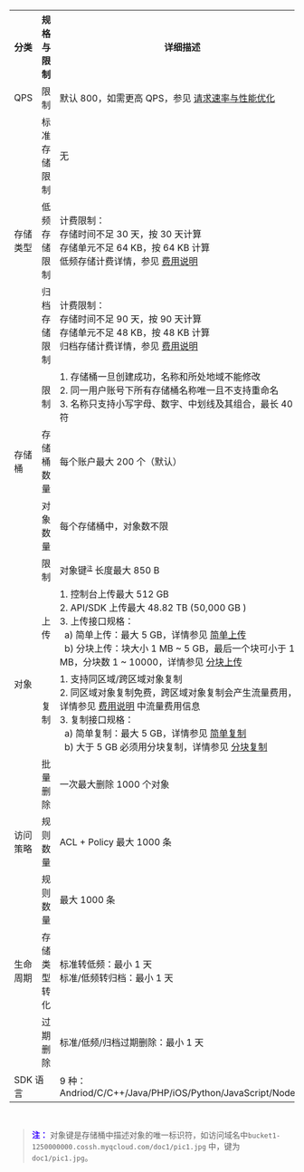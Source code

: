 <table>
    <tr>
        <th>分类</th> 
        <th>规格与限制</th> 
    			<th>详细描述</th> 
   </tr>
    <tr>
        <td>QPS</td>
    			<td>限制</td>
    			<td>默认 800，如需更高 QPS，参见 <a href="/document/product/436/13653">请求速率与性能优化</a> </td>
    </tr>
    	 <tr>
        <td rowspan="3">存储类型</td>
    			<td>标准存储限制</td>
    			<td>无</td>
    </tr>
    	 <tr>
        <td>低频存储限制</td>
    			<td>计费限制：<br>存储时间不足 30 天，按 30 天计算<br>存储单元不足 64 KB，按 64 KB 计算<br>低频存储计费详情，参见 <a href="http://tcecqpoc.fsphere.cn/document/product/436/6239">费用说明</a></td>
    </tr>
    	 <tr>
        <td>归档存储限制</td>
    			<td>计费限制：<br>存储时间不足 90 天，按 90 天计算<br>存储单元不足 48 KB，按 48 KB 计算<br>归档存储计费详情，参见 <a href="http://tcecqpoc.fsphere.cn/document/product/572/8736">费用说明</a></td>				
    </tr>
     <tr>
        <td rowspan="3">存储桶</td>
    			<td>限制</td>
    			<td>1. 存储桶一旦创建成功，名称和所处地域不能修改<br>2. 同一用户账号下所有存储桶名称唯一且不支持重命名<br>3. 名称只支持小写字母、数字、中划线及其组合，最长 40 字符</td>
     </tr>
    	 <tr>
    			<td> 存储桶数量</td>
    			<td>每个账户最大 200 个（默认）</td>
    		</tr>
    			<td> 对象数量</td>
    			<td> 每个存储桶中，对象数不限</td>
    		<tr>
    			<td rowspan="4">对象</td>
    			<td>限制</td>
    			<td >对象键<sup><font size=-2><a href="#add">注</a></font></sup> 长度最大 850 B </td>
    		</tr>
    			<tr>
    			<td>上传</td>
    			<td>1. 控制台上传最大 512 GB<br>2. API/SDK 上传最大 48.82 TB (50,000 GB )<br>3. 上传接口规格：<br>&nbsp;&nbsp;a) 简单上传：最大 5 GB，详情参见 <a href="http://tcecqpoc.fsphere.cn/document/product/436/14113">简单上传</a> <br>&nbsp;&nbsp;b) 分块上传：块大小 1 MB ~ 5 GB，最后一个块可小于 1 MB，分块数 1 ~ 10000，详情参见 <a href="http://tcecqpoc.fsphere.cn/document/product/436/14112">分块上传</a></td>
    		</tr>
    		<tr>
    			<td >复制</td>
    			<td >1. 支持同区域/跨区域对象复制<br>2. 同区域对象复制免费，跨区域对象复制会产生流量费用，详情参见 <a href="http://tcecqpoc.fsphere.cn/document/product/436/6239">费用说明</a> 中流量费用信息  <br>3. 复制接口规格：<br>&nbsp;&nbsp;a) 简单复制：最大 5 GB，详情参见 <a href="http://tcecqpoc.fsphere.cn/document/product/436/14117">简单复制</a><br>&nbsp;&nbsp;b) 大于 5 GB 必须用分块复制，详情参见 <a href="http://tcecqpoc.fsphere.cn/document/product/436/14118">分块复制</a></td>
    		</tr>
    		<tr>
    			<td>批量删除</td>
    			<td>一次最大删除 1000 个对象</td>
    		</tr>
    		 <tr>
    			<td >访问策略</td>
    			<td >规则数量</td>
    			<td >ACL + Policy 最大 1000 条</td>
    		</tr>
    		<tr>
    			<td rowspan="3">生命周期</td>
    			<td>规则数量</td>
    			<td >最大 1000 条</td>
    		</tr>
    		<tr>
    			<td >存储类型转化</td>
    			<td >标准转低频：最小 1 天<br>标准/低频转归档：最小 1 天 </td>
    		</tr>
    		 <tr>
    			<td >过期删除</td>
    			<td >标准/低频/归档过期删除：最小 1 天</td>
    		</tr>         
    		<tr>
    			<td colspan="2">SDK 语言</td>
    			<td >9 种：<br>Andriod/C/C++/Java/PHP/iOS/Python/JavaScript/Node.js </td>
    </tr>
</table>

<a id="add">&nbsp;</a><!-- 定义锚点 --> 
> <font color="#3300ff">**注：**</font>
> 对象键是存储桶中描述对象的唯一标识符，如访问域名中`bucket1-1250000000.cossh.myqcloud.com/doc1/pic1.jpg` 中，键为`doc1/pic1.jpg`。
